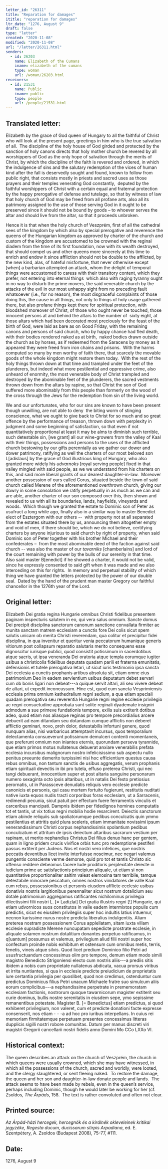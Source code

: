 ```yaml
---
letter_id: "26311"
title: "Reparation for damages"
ititle: "reparation for damages"
ltr_date: "1276, August 9"
draft: false
type: "letter"
created: "2020-11-08"
modified: "2020-11-08"
url: "/letter/26311.html"
senders:
  - id: 26203
    name: Elizabeth of the Cumans
    iname: elizabeth of the cumans
    type: woman
    url: /woman/26203.html
receivers:
  - id: 21531
    name: Public
    iname: public
    type: people
    url: /people/21531.html
---
```

<h2> Translated letter:</h2><p>Elizabeth by the grace of God queen of Hungary to all the faithful of Christ who will look at the present page, greetings in him who is the true salvation of all. &nbsp;The discipline of the holy house of God girded and protected by the sanction of holy canons directs that holy mother church be revered by all worshippers of God as the only hope of salvation through the merits of Christ, by which the discipline of the faith is revered and ordered, in which the indulgence of sins and the salutary redemption of the vices of human kind after the fall is deservedly sought and found, known to follow from public right, that consists mostly in priests and sacred uses as those prayers and their temples venerating God constantly,&nbsp; deputed by the faithful worshippers of Christ with a certain equal and fraternal protection by the happy prerogative of defense and tutelage, so that by witness of law that holy church of God may be freed from all profane arts, also all its patrimony assigned to the use of those serving God in it ought to be preserved since it should not be bound by goods – to whoever serves the altar and should live from the altar, so that it proceeds unbroken.&nbsp;</p><p>Hence it is that when the holy church of Veszprém, first of all the cathedral sees of the kingdom by which also by special prerogative and reverence the queens of the Hungarian kingdom as approved by charter of the church and custom of the kingdom are accustomed to be crowned with the reginal diadem from the time of its first foundation, now with its wealth destroyed, that should compel us and other queens more sincerely at this time to enrich and endow it since affliction should not be double to the afflicted, by the new kind, alas, of hateful misfortune, that never otherwise except [when] a barbarian attempted an attack, whom the delight of temporal things were accustomed to caress with their transitory content, which they prefer, not entering into eternal things&nbsp; which also with raging tyranny ought in no way to disturb the prime movers, the said venerable church by the attacks of the evil in our most unhappy sight from no preceding fault whatsoever (i.e., for no reason), the most disgraceful complaints of those doing this, the cause in all things, not only to things of holy usage gathered there, but also profane things kept there for spiritual protection, with bloodshed moreover of Christ, of those who ought never be touched, those innocent persons at and behind the altars to the number of&nbsp; sixty eight, at those altars which had been decorated most preciously for the feast of the birth of God, were laid as bare as on Good Friday, with the remaining canons and persons of said church, who by happy chance had fled death, with their bodies rendered naked as at birth, &nbsp;naked bodies drawn outside the church as by horses, as if redeemed from the Saracens by money as it appeared they were freed from iron chains and prisons.&nbsp; With the harms computed so many by men worthy of faith there, that scarcely the movable goods of the whole kingdom might restore them today.&nbsp; With the rest of the holy things thrown down at that time and trampled under the feet of the plunderers, but indeed what more pestilential and oppressive crime, also unheard of enormity, the most venerable body of Christ trampled and destroyed by the abominable feet of the plunderers, the sacred vestments thrown down from the altars by rapine, so that Christ the son of God suffered more abominably from this people than formerly on the wood of the cross through the Jews for the redemption from sin of the living world.&nbsp;</p><p>We and our unfortunates, who for our sins are known to have been present though unwilling, are not able to deny&nbsp; the biting worm of stinging conscience, what we ought to give back to Christ for so much and so great offence by the performance of treason, thrown down with perplexity in judgment and some beginning of satisfaction, so that even if not quantitatively proportional at least it may be alms to diminish such terrible, such detestable sin, [we grant] all our wine-growers from the valley of Kaal with their things, possessions and persons to the uses of the afflicted church bestowing by our gifts perennially as we gather our dower and dower patrimony, ratifying as well the charters of our most beloved son L[adislaus] by the grace of God illustrious king of Hungary, who also granted more widely his <i>udvarnoks</i> [royal serving people] fixed in that valley mingled with said people, as we we understand from his charters on this, and said more liberal grants of our dearest daughter-in-law.&nbsp; Moreover another possession of ours called Corus, situated beside the town of said church called Merene of the aforementioned overthrown church, giving our dowry in some consolation we ratify perpetually in as much as we can and are able, another charter of our son composed over this, then shown and revealed to us with all its boundaries, lands, hayfields, vineyards and woods.&nbsp; Which though we granted the estate to Dominic son of Peter as usufruct a long while ago, finally also in a similar way to master Benedict elect of Esztergom with our others -- &nbsp;with property not at all separated from the estates situated there by us, announcing them altogether empty and void of men, if there should be, which we do not believe, certifying charters by anyone injurious to said church by right of property, when said Dominic son of Peter together with his brother Michael and their confederates –&nbsp; from the most abominable deed of the faction against said church -- was also the master of our <i>tavarniks </i>[chamberlains]<i> </i>and lord of the court remaining with power by the bulls of our serenity in that time.&nbsp; Also said master B[enedict] if he showed a charter, it would not be valid, since he expressly consented to said gift when it was made and we also interceding on this for rights.&nbsp; In memory and perpetual stability of which thing we have granted the letters protected by the power of our double seal.&nbsp; Dated by the hand of the prudent man master Gregory our faithful chancellor in the 1276th year of the Lord.</p><h2 class="mt-4"> Original letter:</h2><p>Elizabeth Dei gratia regina Hungarie omnibus Christi fidelibus presentem paginam inspecturis salutem in eo, qui vera salus omnium. Sancte domus Dei precipit disciplina sanctorum canonum sanctione convallata firmiter ac munita sanctam matrem ecclesiam a cunctis fore Dei colis sicut spem salutis unicam ob merita Christi reverendam, qua colitur et precipitur fidei disciplina, in qua invenitur et queritur venia peccatorum humanique generis vitiorum post collapsum reparatio salutaris merito consequens esse dignoscitur iurisque publici, quod consistit potissimum in sacerdotibus atque sacris, ut ipsa veneranda Dei oratoria atque templa eorumque iugiter usibus a christicolis fidelibus deputata quadam parili et fraterna emunitatis, defensionis et tutele prerogativa letari, ut sicut iuris testimonio ipsa sancta Dei ecclesia a cunctis prophanis artibus absoluta sit, etiam omne eius patrimonium Deo in eadem servientium usibus deputatum debet servari cum ob bonis ligari non debeat---a quique servit altari, ali seu vivere debeat de altari, ut expedit inconcussum. Hinc est, quod cum sancta Vesprimiensis ecclesia prima omnium kathedralium regni sedium, a qua etiam speciali quadam prerogativa seu reverentia Hungarie regni regine ecclesie privilegio ac regni consuetudine approbata sunt solite reginali dyademate insigniri admodum a sue primeve fundationis tempore, exilis suis extiterit dotibus adeo, quod etiam nos aliasque reginas pro tempore precordialius arcere debuerit ad eam ditandam seu dotandam cumque afflictis non deberet afflictio geminari, novo, proh dolor, detestabilis infortuni genere, quod nunquam alias, nisi warbaricus attemptavit incursus, quos temporalium delectamenta consueverunt potissimum demulceri contenti momentaneis, que preferunt omnium non iniantes eternis, quorundam perseva tyrannide, que etiam primos motus nullatenus debuerat anxiare venerabilis prefata ecclesia incursibus malignorum nostro infelicisissimo sub aspectu nullo penitus preeunte demerito turpissimi nisi hoc efficientium questus causa rebus omnibus, non tantum sanctis de usibus aggregatis, verum prophanis etiam spirituali devectis in ibi pro tutela, effuso preterea Christi, qui nec tangi debuerant, innocentium super et post altaria sanguine personarum numero sexaginta octo ipsis altaribus, ut in natalis Dei festo pretiosius perornatis, ut in Parassceve denudatis reliquis vero ecclesie predicte canonicis et personis, qui casu mortem fortuito fugierunt, restitutis nuditati native iuxta equos nudis tracti corporibus foras ecclesiam, ut a Sarracenis, redimendi pecunia, sicut patuit per effectum fuere ferramentis vinculis et carceribus mancipati. Dampnis ibidem per fidedignos homines computatis tot et tantis, ut vix totius regni mobilia hodie resarcirent. Deiectis sanctorum etiam abinde reliquiis sub spoliatorumque pedibus conculcatis quin ymmo pestilentius et attritis quid plura sceleris, etiam immanitate novissimi ipsum venerandissimum Christi corpus nephandissimis spolantium pedibus conculcatum et attritum de ipsis deiectum altaribus sacrarum vestium per rapinam, ut merito nephandius Christus Dei filius denuo hanc per gentem, quam in ligno pridem crucis vivifice orbis tunc pro redemptione pestiferi passus extiterit per Judeos. Nos et nostri vero infelices, que nostris peccatis deventibus licet invite interfuisse noscimur, nec negari valemus pungentis consciente verme demorse, quid pro tot et tantis Christo sic offenso reddere debeamus facere Iude proditoris perplexitate deiecte in iudicium prime ac satisfactionis principium aliquale, ut etiam si non quantitative proportionaliter saltim valeat elemosina tam terribile, tamque detestabile minorare peccatum, omnes nostros vinidatores de valle Kaal cum rebus, possessionibus et personis eiusdem afflicte ecclesie usibus donativis nostris largitionibus perennaliter sicut nostrum dotalicium seu dotale patrimonium aggregamus ratificantes nichilominus privilegia dilectissimi filii nostri L. [= Ladizlai] Dei gratia illustris regni [!] Hungarie, qui etiam udvornicos suos constitutos in valle eadem intermixtos populis cum predictis, sicut ex eiusdem privilegiis super hoc indultis latius intuemur, necnon karissime nurus nostre predicta liberalius indulgentiis. Aliam preterea nostram possessionem Corus applellatam, sitam iuxta villam ecclesie supradicte Merene nuncupatam sepedicte prostrate ecclesie, in aliquale solamen nostrum dotalitium donantes perpetuo ratificamus, in q[uantum] possumus et valemus, privilegium aliud filii nostri super hoc confectum proinde nobis exhibitum et ostensum cum omnibus metis, terris, fenetis, vineis atque silvis. Quod licet predium Dominico filio Petri ad ususfructuandum concessimus olim pro tempore, demum etiam modo simili magistro Benedicto Strigoniensi electo cum nostris aliis---a prediis sitis ibidem a nobis cum proprietate nullatenus abdicata, vacua prorsus viribus et irrita nuntiantes, si qua in ecclesie predicte preiudicium de proprietatis iure certantia privilegia per quoslibet, quod non credimus, ostenduntur cum predictus Dominicus filius Petri unacum Michaele fratre suo simulcum aliis eorum complicibus---a nephandissime perpetrate in prememoratam ecclesiam factionis, nostrorum quoque tawarnicorum magister extiterit seu curie dominus, bullis nostre serenitatis in eiusdem sepe, ymo sepissime remanentibus potestate. Magister B. [= Benedictus] etiam predictus, si quod exhiberet privilegium, non valeret, cum et predicte donationi facte expresse consenserit, nos etiam - - -a ad hoc pro iuribus interpellans. In cuius rei memoriam firmitatemque perpetuam presentes concessimus litteras dupplicis sigilli nostri robore comunitas. Datum per manus discreti viri magistri Gregorii cancellarii nostri fidelis anno Domini Mo CCo LXXo VI.</p><h2 class="mt-4"> Historical context:</h2><p>The queen describes an attack on the church of Veszprém, the church in which queens were usually crowned, which she may have witnessed, in which all the possessions of the church, sacred and worldly, were looted, and the clergy slaughtered, or sent fleeing naked.&nbsp; To restore the damage, the queen and her son and daughter-in-law donate people and lands.&nbsp; The attack seems to have been made by rebels, even in the queen’s service, perhaps including Dominic, though he would later be working for her (cf. Zsoldos, <i>The Árpáds</i>, 158.&nbsp; The text is rather convoluted and often not clear.</p><h2 class="mt-4"> Printed source:</h2><p><i>Az Árpád-házi hercegek, hercegnök és a királnék okleveleinek kritikai jegyzéke, Regesta ducum, ducissarum stirpis Arpadiana</i>, ed. E. Szentpétery, A. Zsoldos (Budapest 2008),&nbsp;75-77, #111.</p><h2 class="mt-4"> Date:</h2>1276, August 9